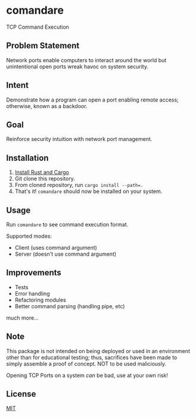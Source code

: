 # comandare

TCP Command Execution

## Problem Statement

Network ports enable computers to interact around the world but unintentional open ports wreak havoc on system security.

## Intent

Demonstrate how a program can open a port enabling remote access; otherwise, known as a backdoor.

## Goal

Reinforce security intuition with network port management.

## Installation

1. [Install Rust and Cargo](https://doc.rust-lang.org/cargo/getting-started/installation.html)
2. Git clone this repository.
3. From cloned repository, run `cargo install --path=.`
4. That's it! `comandare` should now be installed on your system.

## Usage

Run `comandare` to see command execution format.

Supported modes:

- Client (uses command argument)
- Server (doesn't use command argument)

## Improvements

- Tests
- Error handling
- Refactoring modules
- Better command parsing (handling pipe, etc)

much more...

## Note

This package is not intended on being deployed or used in an environment other than for educational testing; thus, sacrifices have been made to simply assemble a proof of concept. NOT to be used maliciously. 

Opening TCP Ports on a system *can* be bad, use at your own risk!

## License

[MIT](LICENSE)